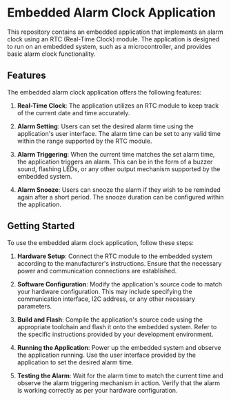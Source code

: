 # Embedded Alarm Clock Application

This repository contains an embedded application that implements an alarm clock using an RTC (Real-Time Clock) module. The application is designed to run on an embedded system, such as a microcontroller, and provides basic alarm clock functionality.

## Features

The embedded alarm clock application offers the following features:

1. **Real-Time Clock**: The application utilizes an RTC module to keep track of the current date and time accurately.

2. **Alarm Setting**: Users can set the desired alarm time using the application's user interface. The alarm time can be set to any valid time within the range supported by the RTC module.

3. **Alarm Triggering**: When the current time matches the set alarm time, the application triggers an alarm. This can be in the form of a buzzer sound, flashing LEDs, or any other output mechanism supported by the embedded system.

4. **Alarm Snooze**: Users can snooze the alarm if they wish to be reminded again after a short period. The snooze duration can be configured within the application.

## Getting Started

To use the embedded alarm clock application, follow these steps:

1. **Hardware Setup**: Connect the RTC module to the embedded system according to the manufacturer's instructions. Ensure that the necessary power and communication connections are established.

2. **Software Configuration**: Modify the application's source code to match your hardware configuration. This may include specifying the communication interface, I2C address, or any other necessary parameters.

3. **Build and Flash**: Compile the application's source code using the appropriate toolchain and flash it onto the embedded system. Refer to the specific instructions provided by your development environment.

4. **Running the Application**: Power up the embedded system and observe the application running. Use the user interface provided by the application to set the desired alarm time.

5. **Testing the Alarm**: Wait for the alarm time to match the current time and observe the alarm triggering mechanism in action. Verify that the alarm is working correctly as per your hardware configuration.
